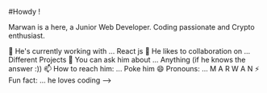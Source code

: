 #Howdy !

Marwan is a here, a Junior Web Developer. 
Coding passionate and Crypto enthusiast.


🌱 He's currently working with ... React js
👯 He likes to collaboration on ... Different Projects
💬 You can ask him about ... Anything (if he knows the answer :))
📫 How to reach him: ... Poke him
😄 Pronouns: ... M A R W A N
⚡ Fun fact: ... he loves coding -->
